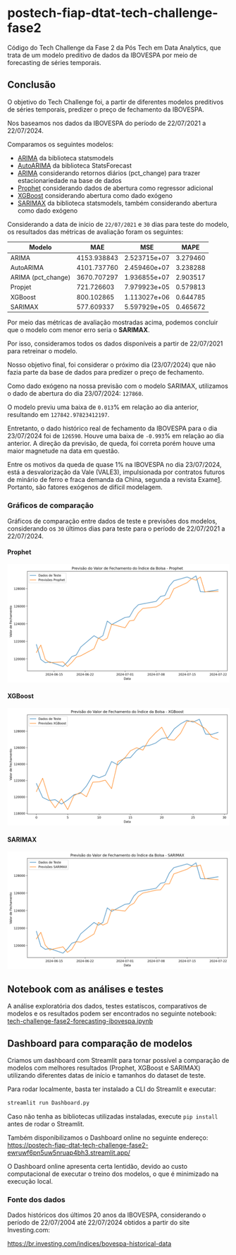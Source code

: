 # postech-fiap-dtat-tech-challenge-fase2

Código do Tech Challenge da Fase 2 da Pós Tech em Data Analytics, que trata de um modelo preditivo de dados da IBOVESPA por meio de forecasting de séries temporais.

## Conclusão

O objetivo do Tech Challenge foi, a partir de diferentes modelos preditivos de séries temporais, predizer o preço de fechamento da IBOVESPA.

Nos baseamos nos dados da IBOVESPA do período de 22/07/2021 a 22/07/2024.

Comparamos os seguintes modelos:
 
- [ARIMA](https://www.statsmodels.org/stable/generated/statsmodels.tsa.arima.model.ARIMA.html#statsmodels.tsa.arima.model.ARIMA) da biblioteca statsmodels
- [AutoARIMA](https://nixtlaverse.nixtla.io/statsforecast/docs/models/autoarima.html) da biblioteca StatsForecast
- [ARIMA](https://www.statsmodels.org/stable/generated/statsmodels.tsa.arima.model.ARIMA.html#statsmodels.tsa.arima.model.ARIMA) considerando retornos diários (pct_change) para trazer estacionariedade na base de dados
- [Prophet](https://facebook.github.io/prophet/) considerando dados de abertura como regressor adicional
- [XGBoost](https://xgboost.readthedocs.io/en/stable/index.html) considerando abertura como dado exógeno
- [SARIMAX](https://www.statsmodels.org/stable/generated/statsmodels.tsa.statespace.sarimax.SARIMAX.html#statsmodels.tsa.statespace.sarimax.SARIMAX) da biblioteca statsmodels, também considerando abertura como dado exógeno

Considerando a data de início de `22/07/2021` e `30` dias para teste do modelo, os resultados das métricas de avaliação foram os seguintes:

| Modelo | MAE | MSE | MAPE |
|---|---|---|---|
| ARIMA | 4153.938843 | 2.523715e+07 | 3.279460 |
| AutoARIMA | 4101.737760 | 2.459460e+07 | 3.238288 |
| ARIMA (pct_change) | 3670.707297 | 1.936855e+07 | 2.903517 |
| Propjet | 721.726603 | 7.979923e+05 | 0.579813 |
| XGBoost | 800.102865 | 1.113027e+06 | 0.644785 |
| SARIMAX | 577.609337 | 5.597929e+05 | 0.465672 |

Por meio das métricas de avaliação mostradas acima, podemos concluir que o modelo com menor erro seria o **SARIMAX**.

Por isso, consideramos todos os dados disponíveis a partir de 22/07/2021 para retreinar o modelo.

Nosso objetivo final, foi considerar o próximo dia (23/07/2024) que não fazia parte da base de dados para predizer o preço de fechamento.

Como dado exógeno na nossa previsão com o modelo SARIMAX, utilizamos o dado de abertura do dia 23/07/2024: `127860`.

O modelo previu uma baixa de `0.013`% em relação ao dia anterior, resultando em `127842.97823412197`.

Entretanto, o dado histórico real de fechamento da IBOVESPA para o dia 23/07/2024 foi de `126590`. Houve uma baixa de `-0.993`% em relação ao dia anterior. A direção da previsão, de queda, foi correta porém houve uma maior magnetude na data em questão.

Entre os motivos da queda de quase 1% na IBOVESPA no dia 23/07/2024, está a desvalorização da Vale (VALE3), impulsionada por contratos futuros de minário de ferro e fraca demanda da China, segunda a revista Exame[1]. Portanto, são fatores exógenos de difícil modelagem.

[1]: https://exame.com/invest/mercados/ibovespa-hoje-23-07-2024/

### Gráficos de comparação

Gráficos de comparação entre dados de teste e previsões dos modelos, considerando os `30` últimos dias para teste para o período de 22/07/2021 a 22/07/2024.

#### Prophet

![Prophet - Testes vs Previsões](imagens/prophet-test-vs-predict.png)

#### XGBoost

![XGBoost - Testes vs Previsões](imagens/xgboost-test-vs-predict.png)


#### SARIMAX

![SARIMAX - Testes vs Previsões](imagens/sarimax-test-vs-predict.png)


## Notebook com as análises e testes

A análise exploratória dos dados, testes estatíscos, comparativos de modelos e os resultados podem ser encontrados no seguinte notebook: [tech-challenge-fase2-forecasting-ibovespa.ipynb](https://github.com/alexandreaquiles/postech-fiap-dtat-tech-challenge-fase2/blob/main/tech-challenge-fase2-forecasting-ibovespa.ipynb)

## Dashboard para comparação de modelos

Criamos um dashboard com Streamlit para tornar possível a comparação de modelos com melhores resultados (Prophet, XGBoost e SARIMAX) utilizando diferentes datas de início e tamanhos do dataset de teste.

Para rodar localmente, basta ter instalado a CLI do Streamlit e executar:

```sh
streamlit run Dashboard.py
```

Caso não tenha as bibliotecas utilizadas instaladas, execute `pip install` antes de rodar o Streamlit.

Também disponibilizamos o Dashboard online no seguinte endereço: https://postech-fiap-dtat-tech-challenge-fase2-ewruwf6pn5uw5nruap4bh3.streamlit.app/

O Dashboard online apresenta certa lentidão, devido ao custo computacional de executar o treino dos modelos, o que é minimizado na execução local.

### Fonte dos dados

Dados históricos dos últimos 20 anos da IBOVESPA, considerando o período de 22/07/2004 até 22/07/2024 obtidos a partir do site Investing.com:

https://br.investing.com/indices/bovespa-historical-data